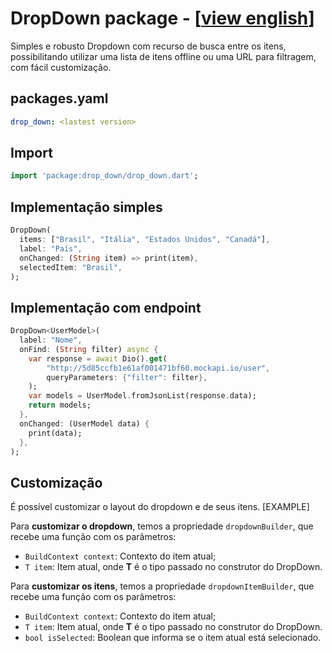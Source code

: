 # DropDown package - [[view english]()]

Simples e robusto Dropdown com recurso de busca entre os itens, possibilitando utilizar uma lista de itens offline ou uma URL para filtragem, com fácil customização.


## packages.yaml
```yaml
drop_down: <lastest version>
```

## Import
```dart
import 'package:drop_down/drop_down.dart';
```

## Implementação simples
```dart
DropDown(
  items: ["Brasil", "Itália", "Estados Unidos", "Canadá"],
  label: "País",
  onChanged: (String item) => print(item),
  selectedItem: "Brasil",
);
```

## Implementação com endpoint
```dart
DropDown<UserModel>(
  label: "Nome",
  onFind: (String filter) async {
    var response = await Dio().get(
        "http://5d85ccfb1e61af001471bf60.mockapi.io/user",
        queryParameters: {"filter": filter},
    );
    var models = UserModel.fromJsonList(response.data);
    return models;
  },
  onChanged: (UserModel data) {
    print(data);
  },
);
```
## Customização
É possível customizar o layout do dropdown e de seus itens. [EXAMPLE]

Para **customizar o dropdown**, temos a propriedade `dropdownBuilder`, que recebe uma função com os parâmetros:
- `BuildContext context`: Contexto do item atual;
- `T item`: Item atual, onde **T** é o tipo passado no construtor do DropDown.

Para **customizar os itens**, temos a propriedade `dropdownItemBuilder`, que recebe uma função com os parâmetros:
- `BuildContext context`: Contexto do item atual;
- `T item`: Item atual, onde **T** é o tipo passado no construtor do DropDown.
- `bool isSelected`: Boolean que informa se o item atual está selecionado.

